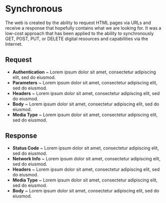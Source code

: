 # Synchronous
The web is created by the ability to request HTML pages via URLs and receive a response that hopefully contains what we are looking for. It was a low-cost approach that has been applied to the ability to synchronously GET, POST, PUT, or DELETE digital resources and capabilities via the Internet. 

## Request

- **Authentication** ~ Lorem ipsum dolor sit amet, consectetur adipiscing elit, sed do eiusmod.
- **Parameters** ~ Lorem ipsum dolor sit amet, consectetur adipiscing elit, sed do eiusmod.
- **Headers** ~ Lorem ipsum dolor sit amet, consectetur adipiscing elit, sed do eiusmod.
- **Body** ~ Lorem ipsum dolor sit amet, consectetur adipiscing elit, sed do eiusmod.
- **Media Type** ~ Lorem ipsum dolor sit amet, consectetur adipiscing elit, sed do eiusmod.

## Response

- **Status Code** ~ Lorem ipsum dolor sit amet, consectetur adipiscing elit, sed do eiusmod.
- **Network Info** ~ Lorem ipsum dolor sit amet, consectetur adipiscing elit, sed do eiusmod.
- **Headers** ~ Lorem ipsum dolor sit amet, consectetur adipiscing elit, sed do eiusmod.
- **Media Type** ~ Lorem ipsum dolor sit amet, consectetur adipiscing elit, sed do eiusmod.
- **Body** ~ Lorem ipsum dolor sit amet, consectetur adipiscing elit, sed do eiusmod.
